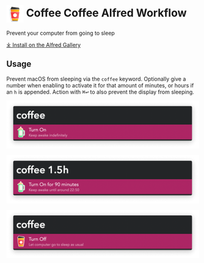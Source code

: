 # <img src='Workflow/icon.png' width='45' align='center' alt='icon'> Coffee Coffee Alfred Workflow

Prevent your computer from going to sleep

[⤓ Install on the Alfred Gallery](https://alfred.app/workflows/vitor/coffee-coffee)

## Usage

Prevent macOS from sleeping via the `coffee` keyword. Optionally give a number when enabling to activate it for that amount of minutes, or hours if an `h` is appended. Action with <kbd>⌘</kbd><kbd>↩</kbd> to also prevent the display from sleeping.

![Alfred search for coffee, turn on](Workflow/images/about/coffee_on.png)

![Alfred search for coffee 1.5h](Workflow/images/about/coffee_1.5h.png)

![Alfred search for coffee, turn off](Workflow/images/about/coffee_off.png)
